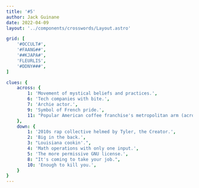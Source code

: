 ```yaml
---
title: '#5'
author: Jack Guinane
date: 2022-04-09
layout: '../components/crosswords/Layout.astro'

grid: [
	'#OCCULT#',
	'#FAANG##',
	'##KJAPA#',
	'FLEURLIS',
	'#DDNY###',
]

clues: {
	across: {
		1: 'Movement of mystical beliefs and practices.',
		6: 'Tech companies with bite.',
		7: 'Archie actor.',
		9: 'Symbol of French pride.',
		11: "Popular American coffee franchise's metropolitan arm (acronym).",
	},
	down: {
		1: '2010s rap collective helmed by Tyler, the Creator.',
		2: 'Big in the back.',
		3: "Louisiana cookin'.",
		4: 'Math operations with only one input.',
		5: 'The more permissive GNU license.',
		8: "It's coming to take your job.",
		10: 'Enough to kill you.',
	}
}
---
```

